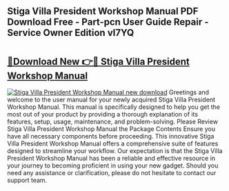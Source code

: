 ## Stiga Villa President Workshop Manual PDF Download Free - Part-pcn User Guide Repair - Service Owner Edition vI7YQ

# <h2><a href="http://bc63070.oget.top/?id=Stiga+Villa+President+Workshop+Manual">🔗Download New 👉🔴 Stiga Villa President Workshop Manual</a></h2>

[![Stiga Villa President Workshop Manual new download](https://i.imgur.com/5g1atiW.png)](http://bc63070.oget.top/?id=Stiga+Villa+President+Workshop+Manual)
Greetings and welcome to the user manual for your newly acquired Stiga Villa President Workshop Manual. This manual is specifically designed to help you get the most out of your product by providing a thorough explanation of its features, setup, usage, maintenance, and problem-solving. Please Review Stiga Villa President Workshop Manual the Package Contents Ensure you have all necessary components before proceeding. This innovative Stiga Villa President Workshop Manual offers a comprehensive suite of features designed to streamline your workflow. Our expectation is that the Stiga Villa President Workshop Manual has been a reliable and effective resource in your journey to becoming proficient in using your new gadget. Should you need any assistance or clarification, please do not hesitate to contact our support team.
